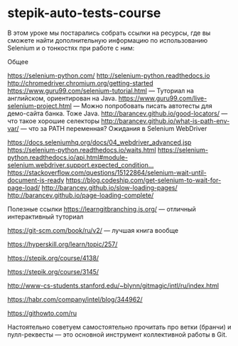 # stepik-auto-tests-course
В этом уроке мы постарались собрать ссылки на ресурсы, где вы сможете найти дополнительную информацию по использованию Selenium и о тонкостях при работе с ним:

Общее

https://selenium-python.com/
http://selenium-python.readthedocs.io
http://chromedriver.chromium.org/getting-started﻿
﻿https://www.guru99.com/selenium-tutorial.html — ﻿Туториал на английском, ориентирован на Java.﻿
https://www.guru99.com/live-selenium-project.html — ﻿Можно попробовать писать автотесты для демо-сайта ﻿банка. Тоже Java.
http://barancev.github.io/good-locators/ — что такое хорошие селекторы
http://barancev.github.io/what-is-path-env-var/ — что за PATH переменная? 
Ожидания в Selenium WebDriver

https://docs.seleniumhq.org/docs/04_webdriver_advanced.jsp
https://selenium-python.readthedocs.io/waits.html﻿
https://selenium-python.readthedocs.io/api.html#module-selenium.webdriver.support.expected_condition...﻿
https://stackoverflow.com/questions/15122864/selenium-wait-until-document-is-ready
https://blog.codeship.com/get-selenium-to-wait-for-page-load/
http://barancev.github.io/slow-loading-pages/
http://barancev.github.io/page-loading-complete/

Полезные ссылки
https://learngitbranching.js.org/ — отличный интерактивный туториал

https://git-scm.com/book/ru/v2/ — лучшая книга вообще 

https://hyperskill.org/learn/topic/257/﻿

https://stepik.org/course/4138/﻿

https://stepik.org/course/3145/

http://www-cs-students.stanford.edu/~blynn/gitmagic/intl/ru/index.html

https://habr.com/company/intel/blog/344962/

https://githowto.com/ru

 

Настоятельно советуем самостоятельно прочитать про ветки (бранчи) и пулл-реквесты — это основной инструмент коллективной работы в Git. 